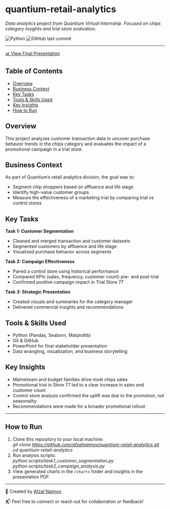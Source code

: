 # quantium-retail-analytics
*Data analytics project from Quantium Virtual Internship. Focused on chips category insights and trial store evaluation.*

![Python](https://img.shields.io/badge/Python-3.x-blue)
![GitHub last commit](https://img.shields.io/github/last-commit/afzalnaimov/quantium-retail-analytics)
 
---
[📊 View Final Presentation](presentation/Quantium_presentation.pdf)

## Table of Contents
- [Overview](#overview)
- [Business Context](#business-context)
- [Key Tasks](#key-tasks)
- [Tools & Skills Used](#tools--skills-used)
- [Key Insights](#key-insights)
- [How to Run](#how-to-run)

## Overview

This project analyzes customer transaction data to uncover purchase behavior trends in the chips category and evaluates the impact of a promotional campaign in a trial store.


## Business Context  

As part of Quantium’s retail analytics division, the goal was to:  
- Segment chip shoppers based on affluence and life stage  
- Identify high-value customer groups  
- Measure the effectiveness of a marketing trial by comparing trial vs control stores  

## Key Tasks  
**Task 1: Customer Segmentation**  
- Cleaned and merged transaction and customer datasets  
- Segmented customers by affluence and life stage  
- Visualized purchase behavior across segments  

**Task 2: Campaign Effectiveness**  
- Paired a control store using historical performance  
- Compared KPIs (sales, frequency, customer count) pre- and post-trial  
- Confirmed positive campaign impact in Trial Store 77  

**Task 3: Strategic Presentation**  
- Created visuals and summaries for the category manager  
- Delivered commercial insights and recommendations  


## Tools & Skills Used  
- Python (Pandas, Seaborn, Matplotlib)
- Git & GitHub
- PowerPoint for final stakeholder presentation
- Data wrangling, visualization, and business storytelling


## Key Insights
- Mainstream and budget families drive most chips sales
- Promotional trial in Store 77 led to a clear increase in sales and customer count
- Control store analysis confirmed the uplift was due to the promotion, not seasonality
- Recommendations were made for a broader promotional rollout

---

## How to Run

1. Clone this repository to your local machine:  
   *git clone https://github.com/afzalnaimov/quantium-retail-analytics.git*  
   *cd quantium-retail-analytics*  
2. Run analysis scripts:  
   *python scripts/task1_customer_segmentation.py*  
   *python scripts/task2_campaign_analysis.py*  
3. View generated charts in the `/charts` folder and insights in the presentation PDF.

---
👤 Created by [Afzal Naimov](https://www.linkedin.com/in/afzal-naimov/)

📬 Feel free to connect or reach out for collaboration or feedback!
